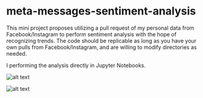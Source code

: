 # meta-messages-sentiment-analysis
This mini project proposes utilizing a pull request of my personal data from Facebook/Instagram to perform sentiment analysis with the hope of recognizing trends. The code should be replicable as long as you have your own pulls from Facebook/Instagram, and are willing to modify directories as needed.

I performing the analysis directly in Jupyter Notebooks.

![alt text](https://imgur.com/OSiaVit)

![alt text](https://imgur.com/NlZO3h1)
